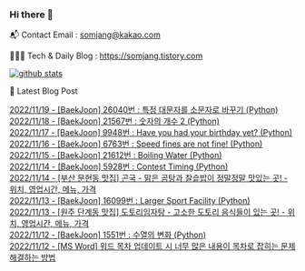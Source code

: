 ### Hi there 👋

📬  Contact Email : somjang@kakao.com

👨🏻‍💻  Tech & Daily Blog : https://somjang.tistory.com

[![github stats](https://github-readme-stats.vercel.app/api?username=SOMJANG&show_icons=true&hide_border=False)](https://somjang.tistory.com)

🤩 Latest Blog Post

[2022/11/19 - [BaekJoon] 26040번 : 특정 대문자를 소문자로 바꾸기 (Python)](https://somjang.tistory.com/entry/BaekJoon-26040%EB%B2%88-%ED%8A%B9%EC%A0%95-%EB%8C%80%EB%AC%B8%EC%9E%90%EB%A5%BC-%EC%86%8C%EB%AC%B8%EC%9E%90%EB%A1%9C-%EB%B0%94%EA%BE%B8%EA%B8%B0-Python) <br>
[2022/11/18 - [BaekJoon] 21567번 : 숫자의 개수 2 (Python)](https://somjang.tistory.com/entry/BaekJoon-21567%EB%B2%88-%EC%88%AB%EC%9E%90%EC%9D%98-%EA%B0%9C%EC%88%98-2-Python) <br>
[2022/11/17 - [BaekJoon] 9948번 : Have you had your birthday yet? (Python)](https://somjang.tistory.com/entry/BaekJoon-9948%EB%B2%88-Have-you-had-your-birthday-yet-Python) <br>
[2022/11/16 - [BaekJoon] 6763번 : Speed fines are not fine! (Python)](https://somjang.tistory.com/entry/BaekJoon-6763%EB%B2%88-Speed-fines-are-not-fine-Python) <br>
[2022/11/15 - [BaekJoon] 21612번 : Boiling Water (Python)](https://somjang.tistory.com/entry/BaekJoon-21612%EB%B2%88-Boiling-Water-Python) <br>
[2022/11/14 - [BaekJoon] 5928번 : Contest Timing (Python)](https://somjang.tistory.com/entry/BaekJoon-5928%EB%B2%88-Contest-Timing-Python) <br>
[2022/11/14 - [부산 문현동 맛집] 곤국 - 맑은 곰탕과 찰솥밥이 정말정말 맛있는 곳! - 위치, 영업시간, 메뉴, 가격](https://somjang.tistory.com/entry/%EB%B6%80%EC%82%B0-%EB%AC%B8%ED%98%84%EB%8F%99-%EB%A7%9B%EC%A7%91-%EA%B3%A4%EA%B5%AD-%EB%A7%91%EC%9D%80-%EA%B3%B0%ED%83%95%EA%B3%BC-%EC%B0%B0%EC%86%A5%EB%B0%A5%EC%9D%B4-%EC%A0%95%EB%A7%90%EC%A0%95%EB%A7%90-%EB%A7%9B%EC%9E%88%EB%8A%94-%EA%B3%B3-%EC%9C%84%EC%B9%98-%EC%98%81%EC%97%85%EC%8B%9C%EA%B0%84-%EB%A9%94%EB%89%B4-%EA%B0%80%EA%B2%A9) <br>
[2022/11/13 - [BaekJoon] 16099번 : Larger Sport Facility (Python)](https://somjang.tistory.com/entry/BaekJoon-16099%EB%B2%88-Larger-Sport-Facility-Python) <br>
[2022/11/13 - [원주 단계동 맛집] 도토리임자탕 - 고소한 도토리 음식들이 있는 곳! - 위치, 영업시간, 메뉴, 가격](https://somjang.tistory.com/entry/%EC%9B%90%EC%A3%BC-%EB%8B%A8%EA%B3%84%EB%8F%99-%EB%A7%9B%EC%A7%91-%EB%8F%84%ED%86%A0%EB%A6%AC%EC%9E%84%EC%9E%90%ED%83%95-%EA%B3%A0%EC%86%8C%ED%95%9C-%EB%8F%84%ED%86%A0%EB%A6%AC-%EC%9D%8C%EC%8B%9D%EB%93%A4%EC%9D%B4-%EC%9E%88%EB%8A%94-%EA%B3%B3-%EC%9C%84%EC%B9%98-%EC%98%81%EC%97%85%EC%8B%9C%EA%B0%84-%EB%A9%94%EB%89%B4-%EA%B0%80%EA%B2%A9) <br>
[2022/11/12 - [BaekJoon] 1551번 : 수열의 변화 (Python)](https://somjang.tistory.com/entry/BaekJoon-1551%EB%B2%88-%EC%88%98%EC%97%B4%EC%9D%98-%EB%B3%80%ED%99%94-Python) <br>
[2022/11/12 - [MS Word] 워드 목차 업데이트 시 너무 많은 내용이 목차로 잡히는 문제 해결하는 방법](https://somjang.tistory.com/entry/MS-Word-%EC%9B%8C%EB%93%9C-%EB%AA%A9%EC%B0%A8-%EC%97%85%EB%8D%B0%EC%9D%B4%ED%8A%B8-%EC%8B%9C-%EB%84%88%EB%AC%B4-%EB%A7%8E%EC%9D%80-%EB%82%B4%EC%9A%A9%EC%9D%B4-%EB%AA%A9%EC%B0%A8%EB%A1%9C-%EC%9E%A1%ED%9E%88%EB%8A%94-%EB%AC%B8%EC%A0%9C-%ED%95%B4%EA%B2%B0%ED%95%98%EB%8A%94-%EB%B0%A9%EB%B2%95) <br>
